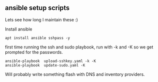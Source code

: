 ansible setup scripts
---------------------

Lets see how long I maintain these :)


Install ansible
```
apt install ansible sshpass -y
```

first time running the ssh and sudo playbook, run with -k and -K so we get prompted for the passwords.

```
ansible-playbook  upload-sshkey.yaml -k -K
ansible-playbook  update-sudo.yaml -K
```

Will probably write something flash with DNS and inventory providers.
